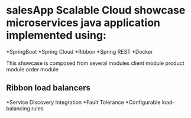 # salesApp Scalable Cloud showcase microservices java application implemented using:

*SpringBoot
*Spring Cloud
*Ribbon
*Spring REST
*Docker 

This showcase is composed from several modules
client module
product module
order module

## Ribbon load balancers 
*Service Discovery Integration 
*Fault Tolerance
*Configurable load-balancing rules 

